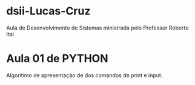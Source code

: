 # dsii-Lucas-Cruz
Aula de Desenvolvimento de Sistemas ministrada pelo Professor Roberto Itai

# Aula 01 de PYTHON

Algoritimo de apresentação de dos comandos de print e input.

